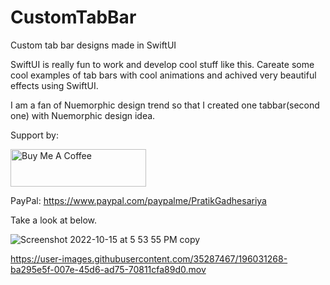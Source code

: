 # CustomTabBar
Custom tab bar designs made in SwiftUI

SwiftUI is really fun to work and develop cool stuff like this. Careate some cool examples of tab bars with cool animations and achived very beautiful effects using SwiftUI.

I am a fan of Nuemorphic design trend so that I created one tabbar(second one) with Nuemorphic design idea.

Support by:

<a href="https://www.buymeacoffee.com/pratik28" target="_blank"><img src="https://cdn.buymeacoffee.com/buttons/v2/default-yellow.png" alt="Buy Me A Coffee" style="height: 60px !important;width: 217px !important;" ></a>

PayPal: https://www.paypal.com/paypalme/PratikGadhesariya

Take a look at below.

![Screenshot 2022-10-15 at 5 53 55 PM copy](https://user-images.githubusercontent.com/35287467/196031127-a7bcb159-84f0-41b5-8a47-8985431cbb68.png)



https://user-images.githubusercontent.com/35287467/196031268-ba295e5f-007e-45d6-ad75-70811cfa89d0.mov

